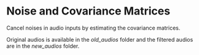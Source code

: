 # Noise and Covariance Matrices

Cancel noises in audio inputs by estimating the covariance matrices.

Original audios is available in the *old_audios* folder and the filtered audios are in the *new_audios* folder. 